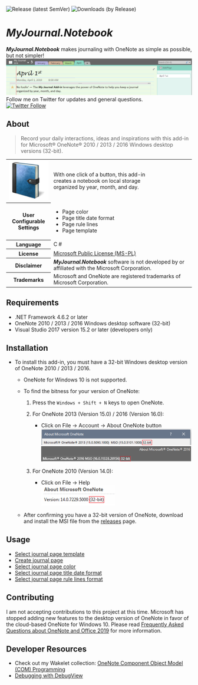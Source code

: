 ![Release (latest SemVer)](https://img.shields.io/github/v/release/atrenton/MyJournal.Notebook?style=social)    ![Downloads (by Release)](https://img.shields.io/github/downloads/atrenton/MyJournal.Notebook/v16.0.0/total?style=social)

# *MyJournal.Notebook*
***MyJournal.Notebook*** makes journaling with OneNote as simple as possible, but not simpler!<br />
![screenshot](docs/README-screenshot.png)<br />
Follow me on Twitter for updates and general questions.<br />
[![Twitter Follow](https://img.shields.io/twitter/follow/ArtTrenton.svg?label=Follow%20@ArtTrenton)](https://twitter.com/ArtTrenton)<br />

## About
>Record your daily interactions, ideas and inspirations with this add-in for Microsoft® OneNote® 2010 / 2013 / 2016 Windows desktop versions (32-bit).

<table hspace="25">
	<tr>
		<th scope="row">
			<img src="docs/journal.png" alt="journal" />
		</th>
		<td>With one click of a button, this add-in
		<br />creates a notebook on local storage
		<br />organized by year, month, and day.</td>
	</tr>
	<tr />
	<tr>
		<th scope="row">User
		<br />Configurable
		<br />Settings</th>
		<td>
			<ul>
				<li>Page color</li>
				<li>Page title date format</li>
				<li>Page rule lines</li>
				<li>Page template</li>
			</ul>
		</td>
	</tr>
	<tr />
	<tr>
		<th scope="row">Language</th>
		<td>C #</td>
	</tr>
	<tr />
	<tr>
		<th scope="row">License</th>
		<td>
			<a href="LICENSE.txt">Microsoft Public License (MS-PL)</a>
		</td>
	</tr>
	<tr />
	<tr>
		<th scope="row">Disclaimer</th>
		<td><b><i>MyJournal.Notebook</i></b> software is not developed by or affiliated with the Microsoft Corporation.</td>
	</tr>
	<tr />
	<tr>
		<th scope="row">Trademarks</th>
		<td>Microsoft and OneNote are registered trademarks of Microsoft Corporation.</td>
	</tr>
</table>

## Requirements
 * .NET Framework 4.6.2 or later<br />
 * OneNote 2010 / 2013 / 2016 Windows desktop software (32-bit)<br />
 * Visual Studio 2017 version 15.2 or later (developers only)<br />

## Installation
- To install this add-in, you must have a 32-bit Windows desktop version of OneNote 2010 / 2013 / 2016.

	- OneNote for Windows 10 is not supported.

	- To find the bitness for your version of OneNote:
		1. Press the `Windows + Shift + N` keys to open OneNote.

		2. For OneNote 2013 (Version 15.0) / 2016 (Version 16.0):
			- Click on File &#x2192; Account &#x2192; About OneNote button<br />![OneNote 2013 bitness](docs/OneNote-2013-bitness.png)<br />![OneNote 2016 bitness](docs/OneNote-2016-bitness.png)

		3. For OneNote 2010 (Version 14.0):
			- Click on File &#x2192; Help<br />![OneNote 2010 bitness](docs/OneNote-2010-bitness.png)

	- After confirming you have a 32-bit version of OneNote, download and install the MSI file from the [releases](https://github.com/atrenton/MyJournal.Notebook/releases) page.

## Usage
- [Select journal page template](docs/HowTo-Select-Journal-Page-Template.md)
- [Create journal page](docs/HowTo-Create-Journal-Page.md)
- [Select journal page color](docs/HowTo-Select-Page-Color.md)
- [Select journal page title date format](docs/HowTo-Select-Page-Title.md)
- [Select journal page rule lines format](docs/HowTo-Select-Rule-Lines.md)

## Contributing
I am not accepting contributions to this project at this time. Microsoft has stopped adding new features to the desktop version of OneNote in favor of the cloud-based OneNote for Windows 10. Please read [Frequently Asked Questions about OneNote and Office 2019](https://support.office.com/en-us/article/frequently-asked-questions-about-onenote-and-office-2019-6582c7ae-2ec6-408d-8b7a-3ed71a3c2103 "https://support.office.com/en-us/article/frequently-asked-questions-about-onenote-and-office-2019-6582c7ae-2ec6-408d-8b7a-3ed71a3c2103") for more information.

## Developer Resources
- Check out my Wakelet collection: [OneNote Component Object Model (COM) Programming](https://wakelet.com/wake/0a714a50-a923-4ee5-82f0-2c7171589551)
- [Debugging with DebugView](docs/debugging/DebugView-README.md)
